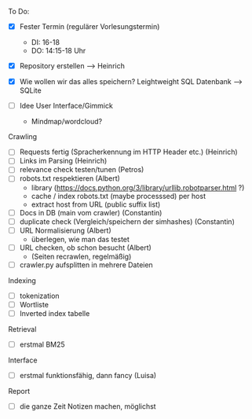 To Do:

- [x] Fester Termin (regulärer Vorlesungstermin)
  - DI: 16-18
  - DO: 14:15-18 Uhr

- [x] Repository erstellen —> Heinrich

- [x] Wie wollen wir das alles speichern? Leightweight SQL Datenbank —> SQLite

- [ ] Idee User Interface/Gimmick
  - Mindmap/wordcloud?



Crawling
- [ ] Requests fertig (Spracherkennung im HTTP Header etc.) (Heinrich)
- [ ] Links im Parsing (Heinrich)
- [ ] relevance check testen/tunen (Petros)
- [ ] robots.txt respektieren (Albert)
  - library (https://docs.python.org/3/library/urllib.robotparser.html ?)
  - cache / index robots.txt (maybe processsed) per host
  - extract host from URL (public suffix list)
- [ ] Docs in DB (main vom crawler) (Constantin)
- [ ] duplicate check (Vergleich/speichern der simhashes) (Constantin)
- [ ] URL Normalisierung (Albert)
  - überlegen, wie man das testet
- [ ] URL checken, ob schon besucht (Albert)
  - (Seiten recrawlen, regelmäßig)
- [ ] crawler.py aufsplitten in mehrere Dateien

Indexing
- [ ] tokenization
- [ ] Wortliste
- [ ] Inverted index tabelle

Retrieval
- [ ] erstmal BM25

Interface
- [ ] erstmal funktionsfähig, dann fancy (Luisa)

Report
- [ ] die ganze Zeit Notizen machen, möglichst
